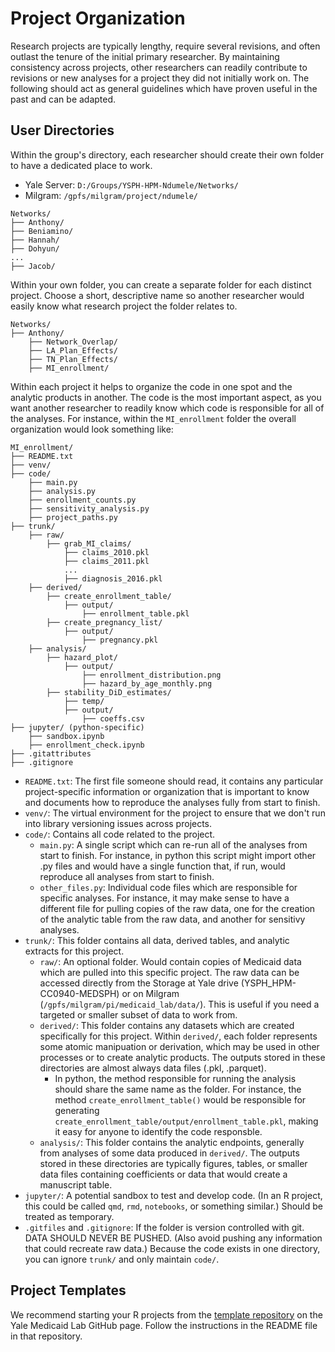 # Project Organization

Research projects are typically lengthy, require several revisions, and often outlast the tenure of the initial primary researcher. By maintaining consistency across projects, other researchers can readily contribute to revisions or new analyses for a project they did not initially work on. The following should act as general guidelines which have proven useful in the past and can be adapted.

## User Directories
Within the group's directory, each researcher should create their own folder to have a dedicated place to work.

- Yale Server: `D:/Groups/YSPH-HPM-Ndumele/Networks/`
- Milgram: `/gpfs/milgram/project/ndumele/` 

```
Networks/
├── Anthony/
├── Beniamino/
├── Hannah/
├── Dohyun/
...
├── Jacob/
```

Within your own folder, you can create a separate folder for each distinct project. Choose a short, descriptive name so another researcher would easily know what research project the folder relates to.

```
Networks/
├── Anthony/
    ├── Network_Overlap/
    ├── LA_Plan_Effects/
    ├── TN_Plan_Effects/
    ├── MI_enrollment/
```

Within each project it helps to organize the code in one spot and the analytic products in another. The code is the most important aspect, as you want another researcher to readily know which code is responsible for all of the analyses. For instance, within the `MI_enrollment` folder the overall organization would look something like:

```
MI_enrollment/
├── README.txt
├── venv/
├── code/
    ├── main.py
    ├── analysis.py
    ├── enrollment_counts.py
    ├── sensitivity_analysis.py
    ├── project_paths.py
├── trunk/
    ├── raw/
        ├── grab_MI_claims/
            ├── claims_2010.pkl
            ├── claims_2011.pkl
            ...
            ├── diagnosis_2016.pkl
    ├── derived/
        ├── create_enrollment_table/
            ├── output/
                ├── enrollment_table.pkl
        ├── create_pregnancy_list/
            ├── output/
                ├── pregnancy.pkl
    ├── analysis/
        ├── hazard_plot/
            ├── output/
                ├── enrollment_distribution.png
                ├── hazard_by_age_monthly.png
        ├── stability_DiD_estimates/
            ├── temp/
            ├── output/
                ├── coeffs.csv
├── jupyter/ (python-specific)
    ├── sandbox.ipynb
    ├── enrollment_check.ipynb
├── .gitattributes
├── .gitignore
```

- `README.txt`: The first file someone should read, it contains any particular project-specific information or organization that is important to know and documents how to reproduce the analyses fully from start to finish.
- `venv/`: The virtual environment for the project to ensure that we don't run into library versioning issues across projects.
- `code/`: Contains all code related to the project.
    - `main.py`: A single script which can re-run all of the analyses from start to finish. For instance, in python this script might import other .py files and would have a single function that, if run, would reproduce all analyses from start to finish.
    - `other_files.py`: Individual code files which are responsible for specific analyses. For instance, it may make sense to have a different file for pulling copies of the raw data, one for the creation of the analytic table from the raw data, and another for sensitivy analyses.
- `trunk/`: This folder contains all data, derived tables, and analytic extracts for this project.
    - `raw/`: An optional folder. Would contain copies of Medicaid data which are pulled into this specific project. The raw data can be accessed directly from the Storage at Yale drive (YSPH_HPM-CC0940-MEDSPH) or on Milgram (`/gpfs/milgram/pi/medicaid_lab/data/`). This is useful if you need a targeted or smaller subset of data to work from.
    - `derived/`: This folder contains any datasets which are created specifically for this project. Within `derived/`, each folder represents some atomic manipuation or derivation, which may be used in other processes or to create analytic products. The outputs stored in these directories are almost always data files (.pkl, .parquet).
        - In python, the method responsible for running the analysis should share the same name as the folder. For instance, the method `create_enrollment_table()` would be responsible for generating `create_enrollment_table/output/enrollment_table.pkl`, making it easy for anyone to identify the code responsble.
    - `analysis/`: This folder contains the analytic endpoints, generally from analyses of some data produced in `derived/`. The outputs stored in these directories are typically figures, tables, or smaller data files containing coefficients or data that would create a manuscript table.
- `jupyter/`: A potential sandbox to test and develop code. (In an R project, this could be called `qmd`, `rmd`, `notebooks`, or something similar.) Should be treated as temporary.
- `.gitfiles` and `.gitignore`: If the folder is version controlled with git. DATA SHOULD NEVER BE PUSHED. (Also avoid pushing any information that could recreate raw data.) Because the code exists in one directory, you can ignore `trunk/` and only maintain `code/`.

## Project Templates

We recommend starting your R projects from the [template repository](https://github.com/Yale-Medicaid/R_project_template/) on the Yale Medicaid Lab GitHub page. Follow the instructions in the README file in that repository.
